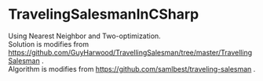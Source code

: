 # TravelingSalesmanInCSharp
Using Nearest Neighbor and Two-optimization.<br />
Solution is modifies from https://github.com/GuyHarwood/TravellingSalesman/tree/master/TravellingSalesman .<br />
Algorithm is modifies from https://github.com/samlbest/traveling-salesman .<br />
